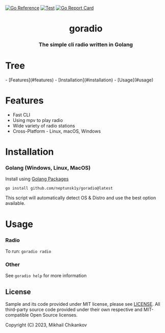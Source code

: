 [![Go Reference](https://pkg.go.dev/badge/github.com/neptunsk1y/goradio.svg)](https://pkg.go.dev/github.com/neptunsk1y/goradio)
[![Test](https://github.com/neptunsk1y/goradio/actions/workflows/test.yml/badge.svg)](https://github.com/neptunsk1y/radiorecord/actions/workflows/test.yml)
[![Go Report Card](https://goreportcard.com/badge/github.com/neptunsk1y/goradio)](https://goreportcard.com/report/github.com/neptunsk1y/goradio)
<h1 align="center">goradio</h1>

<h3 align="center">The simple cli radio written in Golang<h3><h1>Tree</h1>
- [Features](#features)
- [Installation](#installation)
- [Usage](#usage)

<h1>Features</h1>

- Fast CLI
- Using mpv to play radio
- Wide variety of radio stations
- Cross-Platform - Linux, macOS, Windows

<h1>Installation</h1>

<h3>Golang (Windows, Linux, MacOS)</h3>

Install using [Golang Packages](https://pkg.go.dev/github.com/neptunsk1y/goradio)

```shell
go install github.com/neptunsk1y/goradio@latest
```
This script will automatically detect OS & Distro and use the best option available.

<h1>Usage</h1>

<h3>Radio</h3>

To run: `goradio radio`

<h3>Other</h3>

See `goradio help` for more information

<h2>License</h2>

Sample and its code provided under MIT license, please see [LICENSE](/LICENSE). All third-party source code provided
under their own respective and MIT-compatible Open Source licenses.

Copyright (C) 2023, Mikhail Chikankov